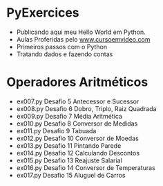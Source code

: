 # PyExercices
- Publicando aqui meu Hello World em Python.
- Aulas Proferidas pelo www.cursoemvideo.com
- Primeiros passos com o Python
- Tratando dados e fazendo contas
# Operadores Aritméticos
- ex007.py Desafio 5 Antecessor e Sucessor
- ex008.py Desafio 6 Dobro, Triplo, Raiz Quadrada
- ex009.py Desafio 7 Média Aritmética
- ex010.py Desafio 8 Conversor de Medidas
- ex011.py Desafio 9 Tabuada
- ex012.py Desafio 10 Conversor de Moedas
- ex013.py Desafio 11 Pintando Parede
- ex014.py Desafio 12 Calculando Descontos
- ex015.py Desafio 13 Reajuste Salarial
- ex016.py Desafio 14 Conversor de Temperaturas
- ex017.py Desafio 15 Aluguel de Carros
